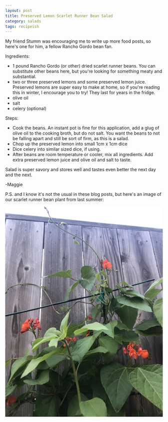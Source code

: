 ```yaml
---
layout: post
title: Preserved Lemon Scarlet Runner Bean Salad
category: salads
tags: recipeish
---
```


My friend Stumm was encouraging me to write up more food posts, so here's one for him, a fellow Rancho Gordo bean fan. 

Ingredients:
* 1 pound Rancho Gordo (or other) dried scarlet runner beans. You can substitute other beans here, but you're looking for something meaty and substantial.
* two or three preserved lemons and some preserved lemon juice. Preserved lemons are super easy to make at home, so if you're reading this in winter, I encourage you to try! They last for years in the fridge.
* olive oil 
* salt
* celery (optional) 

Steps:
* Cook the beans. An instant pot is fine for this application, add a glug of olive oil to the cooking broth, but do not salt. You want the beans to not be falling apart and still be sort of firm, as this is a salad.
* Chop up the preserved lemon into small 1cm x 1cm dice
* Dice celery into similar sized dice, if using.
* After beans are room temperature or cooler, mix all ingredients. Add extra preserved lemon juice and olive oil and salt to taste. 

Salad is super savory and stores well and tastes even better the next day and the next.

-Maggie

P.S. and I know it's not the usual in these blog posts, but here's an image of our scarlet runner bean plant from last summer:

![scarlet-runner-bean-plant](assets/images/IMG_4930.jpg)
